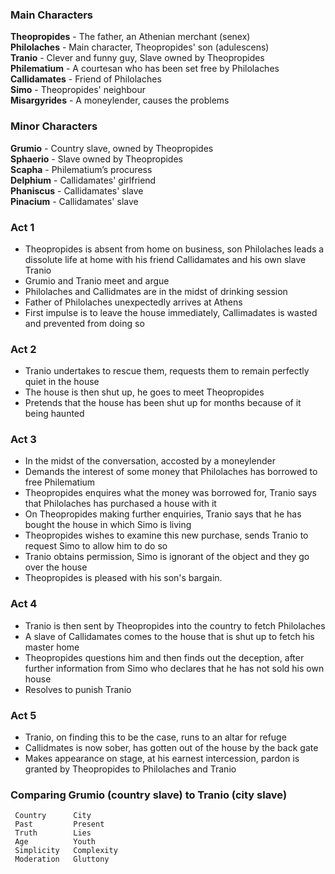 ### Main Characters
**Theopropides** - The father, an Athenian merchant (senex)  
**Philolaches** - Main character, Theopropides' son (adulescens)  
**Tranio** - Clever and funny guy, Slave owned by Theopropides  
**Philematium** - A courtesan who has been set free by Philolaches  
**Callidamates** - Friend of Philolaches  
**Simo** - Theopropides' neighbour  
**Misargyrides** - A moneylender, causes the problems

### Minor Characters
**Grumio** - Country slave, owned by Theopropides  
**Sphaerio** - Slave owned by Theopropides  
**Scapha** - Philematium’s procuress  
**Delphium** - Callidamates' girlfriend  
**Phaniscus** - Callidamates' slave  
**Pinacium** - Callidamates' slave

### Act 1
 - Theopropides is absent from home on business, son Philolaches leads a dissolute life at home with his friend Callidamates and his own slave Tranio
 - Grumio and Tranio meet and argue
 - Philolaches and Callidmates are in the midst of drinking session
 - Father of Philolaches unexpectedly arrives at Athens
 - First impulse is to leave the house immediately, Callimadates is wasted and prevented from doing so

### Act 2
 - Tranio undertakes to rescue them, requests them to remain perfectly quiet in the house
 - The house is then shut up, he goes to meet Theopropides
 - Pretends that the house has been shut up for months because of it being haunted

### Act 3
 - In the midst of the conversation, accosted by a moneylender
 - Demands the interest of some money that Philolaches has borrowed to free Philematium
 - Theopropides enquires what the money was borrowed for, Tranio says that Philolaches has purchased a house with it
 - On Theopropides making further enquiries, Tranio says that he has bought the house in which Simo is living
 - Theopropides wishes to examine this new purchase, sends Tranio to request Simo to allow him to do so
 - Tranio obtains permission, Simo is ignorant of the object and they go over the house
 - Theopropides is pleased with his son's bargain.

### Act 4
 - Tranio is then sent by Theopropides into the country to fetch Philolaches
 - A slave of Callidamates comes to the house that is shut up to fetch his master home
 - Theopropides questions him and then finds out the deception, after further information from Simo who declares that he has not sold his own house
 - Resolves to punish Tranio

### Act 5
 - Tranio, on finding this to be the case, runs to an altar for refuge
 - Callidmates is now sober, has gotten out of the house by the back gate
 - Makes appearance on stage, at his earnest intercession, pardon is granted by Theopropides to Philolaches and Tranio

### Comparing Grumio (country slave) to Tranio (city slave)
```
 Country      City
 Past         Present
 Truth        Lies
 Age          Youth
 Simplicity   Complexity
 Moderation   Gluttony
```

